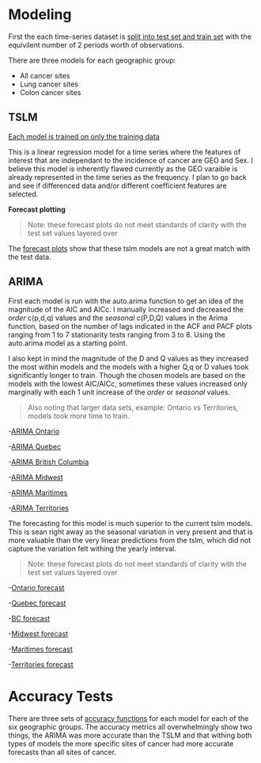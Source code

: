 # Modeling

First the each time-series dataset is [split into test set and train set](https://github.com/OROY97/CIND820-OR/blob/1117ae88d1a14552956481c2849766c92624953f/PROJECT820.rmd#L421-L445) with the equivilent number of 2 periods worth of observations. 

There are three models for each geographic group:
- All cancer sites
- Lung cancer sites
- Colon cancer sites

## TSLM

[Each model is trained on only the training data](https://github.com/OROY97/CIND820-OR/blob/1117ae88d1a14552956481c2849766c92624953f/PROJECT820.rmd#L450-L502) 

This is a linear regression model for a time series where the features of interest that are independant to the incidence of cancer are GEO and Sex. I believe this model is inherently flawed currently as the GEO varaible is already represented in the time series as the frequency. I plan to go back and see if differenced data and/or different coefficient features are selected.

**Forecast plotting**
>Note: these forecast plots do not meet standards of clarity with the test set values layered over

The [forecast plots](https://github.com/OROY97/CIND820-OR/blob/1117ae88d1a14552956481c2849766c92624953f/PROJECT820.rmd#L508-L672) show that these tslm models are not a great match with the test data. 

## ARIMA

First each model is run with the auto.arima function to get an idea of the magnitude of the AIC and AICc. I manually increased and decreased the _order_ c(p,d,q) values and the _seasonal_ c(P,D,Q) values in the Arima function, based on the number of lags indicated in the ACF and PACF plots ranging from 1 to 7 stationarity tests ranging from 3 to 8. Using the auto.arima model as a starting point. 

I also kept in mind the magnitude of the D and Q values as they increased the most within models and the models with a higher Q,q or D values took significantly longer to train. Though the chosen models are based on the models with the lowest AIC/AICc, sometimes these values increased only marginally with each 1 unit increase of the _order_ or _seasonal_ values. 

>Also noting that larger data sets, example: Ontario vs Territories, models took more time to train.

-[ARIMA Ontario](https://github.com/OROY97/CIND820-OR/blob/1117ae88d1a14552956481c2849766c92624953f/PROJECT820.rmd#L677-L733)

-[ARIMA Quebec](https://github.com/OROY97/CIND820-OR/blob/1117ae88d1a14552956481c2849766c92624953f/PROJECT820.rmd#L752-L807)

-[ARIMA British Columbia](https://github.com/OROY97/CIND820-OR/blob/1117ae88d1a14552956481c2849766c92624953f/PROJECT820.rmd#L828-L890)

-[ARIMA Midwest](https://github.com/OROY97/CIND820-OR/blob/1117ae88d1a14552956481c2849766c92624953f/PROJECT820.rmd#L911-L976)

-[ARIMA Maritimes](https://github.com/OROY97/CIND820-OR/blob/1117ae88d1a14552956481c2849766c92624953f/PROJECT820.rmd#L996-L1060)

-[ARIMA Territories](https://github.com/OROY97/CIND820-OR/blob/1117ae88d1a14552956481c2849766c92624953f/PROJECT820.rmd#L1080-L1104)

The forecasting for this model is much superior to the current tslm models. This is sean right away as the seasonal variation in very present and that is more valuable than the very linear predictions from the tslm, which did not capture the variation felt withing the yearly interval. 

>Note: these forecast plots do not meet standards of clarity with the test set values layered over
>
-[Ontario forecast](https://github.com/OROY97/CIND820-OR/blob/1117ae88d1a14552956481c2849766c92624953f/PROJECT820.rmd#L738-L748)

-[Quebec forecast](https://github.com/OROY97/CIND820-OR/blob/1117ae88d1a14552956481c2849766c92624953f/PROJECT820.rmd#L812-L824)

-[BC forecast](https://github.com/OROY97/CIND820-OR/blob/1117ae88d1a14552956481c2849766c92624953f/PROJECT820.rmd#L894-L906)

-[Midwest forecast](https://github.com/OROY97/CIND820-OR/blob/1117ae88d1a14552956481c2849766c92624953f/PROJECT820.rmd#L980-L992)

-[Maritimes forecast](https://github.com/OROY97/CIND820-OR/blob/1117ae88d1a14552956481c2849766c92624953f/PROJECT820.rmd#L1064-L1076)

-[Territories forecast](https://github.com/OROY97/CIND820-OR/blob/1117ae88d1a14552956481c2849766c92624953f/PROJECT820.rmd#L1108-L1121)

# Accuracy Tests

There are three sets of [accuracy functions](https://github.com/OROY97/CIND820-OR/blob/1117ae88d1a14552956481c2849766c92624953f/PROJECT820.rmd#L1152-L1253) for each model for each of the six geographic groups. The accuracy metrics all overwhelmingly show two things, the ARIMA was more accurate than the TSLM and that withing both types of models the more specific sites of cancer had more accurate forecasts than all sites of cancer.

